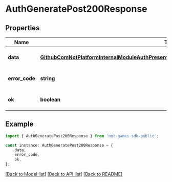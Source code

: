 # AuthGeneratePost200Response


## Properties

Name | Type | Description | Notes
------------ | ------------- | ------------- | -------------
**data** | [**GithubComNotPlatformInternalModuleAuthPresentationAuthorizationHttpModelAuthGenerateResponse**](GithubComNotPlatformInternalModuleAuthPresentationAuthorizationHttpModelAuthGenerateResponse.md) |  | [optional] [default to undefined]
**error_code** | **string** |  | [optional] [default to undefined]
**ok** | **boolean** |  | [optional] [default to undefined]

## Example

```typescript
import { AuthGeneratePost200Response } from 'not-games-sdk-public';

const instance: AuthGeneratePost200Response = {
    data,
    error_code,
    ok,
};
```

[[Back to Model list]](../README.md#documentation-for-models) [[Back to API list]](../README.md#documentation-for-api-endpoints) [[Back to README]](../README.md)
